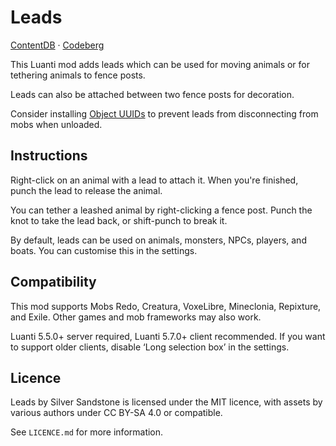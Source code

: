 Leads
=====

[ContentDB](https://content.luanti.org/packages/SilverSandstone/leads/) ·
[Codeberg](https://codeberg.org/SilverSandstone/leads)

This Luanti mod adds leads which can be used for moving animals or
for tethering animals to fence posts.

Leads can also be attached between two fence posts for decoration.

Consider installing [Object UUIDs] to prevent leads from disconnecting from mobs when unloaded.


Instructions
------------

Right-click on an animal with a lead to attach it.
When you're finished, punch the lead to release the animal.

You can tether a leashed animal by right-clicking a fence post.
Punch the knot to take the lead back, or shift-punch to break it.

By default, leads can be used on animals, monsters, NPCs, players, and boats.
You can customise this in the settings.


Compatibility
-------------

This mod supports Mobs Redo, Creatura, VoxeLibre, Mineclonia, Repixture, and Exile.
Other games and mob frameworks may also work.

Luanti 5.5.0+ server required, Luanti 5.7.0+ client recommended.
If you want to support older clients, disable ‘Long selection box’ in the settings.


Licence
-------

Leads by Silver Sandstone is licensed under the MIT licence, with assets by
various authors under CC BY-SA 4.0 or compatible.

See `LICENCE.md` for more information.


[Object UUIDs]: https://content.luanti.org/packages/SilverSandstone/objectuuids/ "Object UUIDs on Luanti ContentDB"
